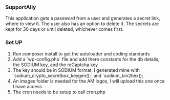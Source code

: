
### SupportAlly
This application gets a password from a user and generates a secret link, where to view it. The user also has an option to delete it.
The secrets are kept for 30 days or until deleted, whichever comes first.

### Set UP
<ol>
	<li>Run composer install to get the autoloader and coding standards</li>
	<li>Add a `wp-config.php` file and add there constants for the db details, the SODIUM key, and the reCaptcha key</li>
	<li>The key should be in SODIUM format, I generated mine with `sodium_crypto_secretbox_keygen();`
   and `sodium_bin2hex();`</li>
   <li>An images folder is needed for the AM logos, I will upload this one once I have access</li>
   <li>The cron needs to be setup to call cron.php</li>
</ol>